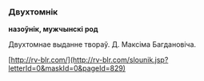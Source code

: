 ### Двухтомнік
**назоўнік, мужчынскі род**

Двухтомнае выданне твораў. Д. Максіма Багдановіча.

<a rel="author">[http://rv-blr.com/](http://rv-blr.com/slounik.jsp?letterId=0&maskId=0&pageId=829)</a>
